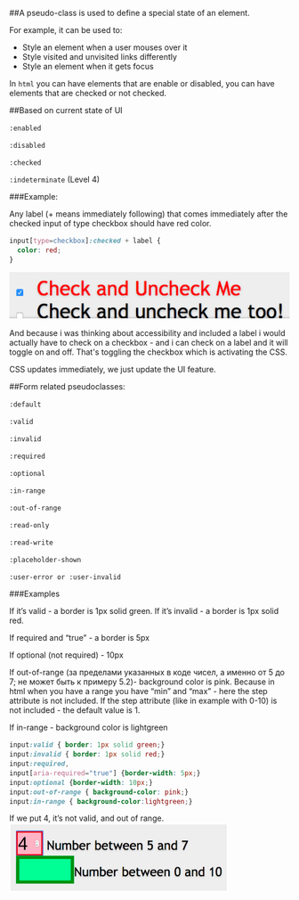 ##A pseudo-class is used to define a special state of an element.

For example, it can be used to:

* Style an element when a user mouses over it
* Style visited and unvisited links differently
* Style an element when it gets focus

In `html` you can have elements that are enable or disabled, you can have elements that are checked or not checked. 

##Based on current state of UI

  `:enabled`

  `:disabled`

  `:checked`

  `:indeterminate` (Level 4)

###Example:

Any label (+  means immediately following) that comes immediately after the checked input of type checkbox should have red color. 

```css
input[type=checkbox]:checked + label {
  color: red;
}
```
![checked](./checked.png)

And because i was thinking about accessibility and included a label i would actually have to check on a checkbox  - and i can check on a label and it will toggle on and off. That's toggling the checkbox which is activating the CSS. 

CSS updates immediately, we just update the UI feature. 

##Form related pseudoclasses:

`:default`

`:valid`

`:invalid`

`:required`

`:optional`

`:in-range`

`:out-of-range`

`:read-only`

`:read-write`

`:placeholder-shown`

`:user-error or :user-invalid`

###Examples

If it’s valid - a border is 1px solid green. If it’s invalid - a border is 1px solid red. 

If required and “true” - a border is 5px

If optional (not required) - 10px

If out-of-range (за пределами указанных в коде чисел, а именно от 5 до 7; не может быть к примеру 5.2)- background color is pink. Because in html when you have a range you have “min” and “max” - here the step attribute is not included. If the step attribute (like in example with 0-10) is not included - the default value is 1. 

If in-range - background color is lightgreen 

```css
input:valid { border: 1px solid green;}
input:invalid { border: 1px solid red;}
input:required,
input[aria-required="true"] {border-width: 5px;}
input:optional {border-width: 10px;}
input:out-of-range { background-color: pink;}
input:in-range { background-color:lightgreen;}
```

If we put 4, it’s not valid, and out of range. 
![invalidExample](./invalidExample.png)


